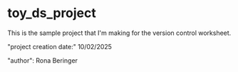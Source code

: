 # toy_ds_project
This is the sample project that I'm making for the version control worksheet. 

"project creation date:" 10/02/2025

"author": Rona Beringer
